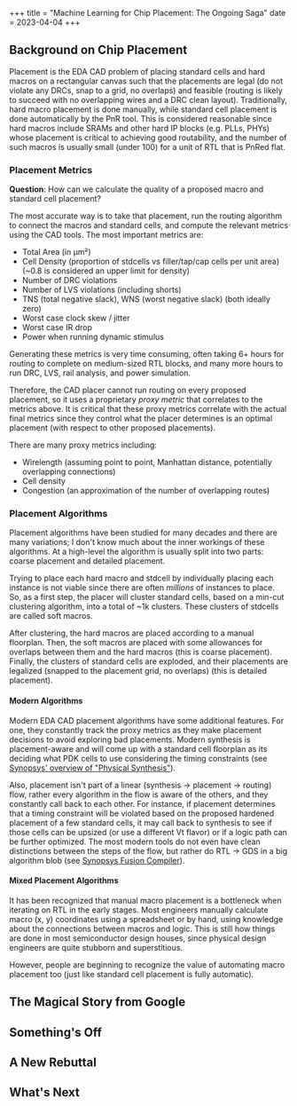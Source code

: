 +++
title = "Machine Learning for Chip Placement: The Ongoing Saga"
date = 2023-04-04
+++

## Background on Chip Placement

Placement is the EDA CAD problem of placing standard cells and hard macros on a rectangular canvas such that the placements are legal (do not violate any DRCs, snap to a grid, no overlaps) and feasible (routing is likely to succeed with no overlapping wires and a DRC clean layout).
Traditionally, hard macro placement is done manually, while standard cell placement is done automatically by the PnR tool.
This is considered reasonable since hard macros include SRAMs and other hard IP blocks (e.g. PLLs, PHYs) whose placement is critical to achieving good routability, and the number of such macros is usually small (under 100) for a unit of RTL that is PnRed flat.

### Placement Metrics

**Question**: How can we calculate the quality of a proposed macro and standard cell placement?

The most accurate way is to take that placement, run the routing algorithm to connect the macros and standard cells, and compute the relevant metrics using the CAD tools.
The most important metrics are:

- Total Area (in µm²)
- Cell Density (proportion of stdcells vs filler/tap/cap cells per unit area) (~0.8 is considered an upper limit for density)
- Number of DRC violations
- Number of LVS violations (including shorts)
- TNS (total negative slack), WNS (worst negative slack) (both ideally zero)
- Worst case clock skew / jitter
- Worst case IR drop
- Power when running dynamic stimulus

Generating these metrics is very time consuming, often taking 6+ hours for routing to complete on medium-sized RTL blocks, and many more hours to run DRC, LVS, rail analysis, and power simulation.

Therefore, the CAD placer cannot run routing on every proposed placement, so it uses a proprietary *proxy metric* that correlates to the metrics above.
It is critical that these proxy metrics correlate with the actual final metrics since they control what the placer determines is an optimal placement (with respect to other proposed placements).

There are many proxy metrics including:

- Wirelength (assuming point to point, Manhattan distance, potentially overlapping connections)
- Cell density
- Congestion (an approximation of the number of overlapping routes)

### Placement Algorithms

Placement algorithms have been studied for many decades and there are many variations; I don't know much about the inner workings of these algorithms.
At a high-level the algorithm is usually split into two parts: coarse placement and detailed placement.

Trying to place each hard macro and stdcell by individually placing each instance is not viable since there are often *millions* of instances to place.
So, as a first step, the placer will cluster standard cells, based on a min-cut clustering algorithm, into a total of ~1k clusters.
These clusters of stdcells are called soft macros.

After clustering, the hard macros are placed according to a manual floorplan.
Then, the soft macros are placed with some allowances for overlaps between them and the hard macros (this is coarse placement).
Finally, the clusters of standard cells are exploded, and their placements are legalized (snapped to the placement grid, no overlaps) (this is detailed placement).

#### Modern Algorithms

Modern EDA CAD placement algorithms have some additional features.
For one, they constantly track the proxy metrics as they make placement decisions to avoid exploring bad placements.
Modern synthesis is placement-aware and will come up with a standard cell floorplan as its deciding what PDK cells to use considering the timing constraints (see [Synopsys' overview of "Physical Synthesis"](https://www.synopsys.com/glossary/what-is-physical-synthesis.html)).

Also, placement isn't part of a linear (synthesis → placement → routing) flow, rather every algorithm in the flow is aware of the others, and they constantly call back to each other.
For instance, if placement determines that a timing constraint will be violated based on the proposed hardened placement of a few standard cells, it may call back to synthesis to see if those cells can be upsized (or use a different Vt flavor) or if a logic path can be further optimized.
The most modern tools do not even have clean distinctions between the steps of the flow, but rather do RTL → GDS in a big algorithm blob (see [Synopsys Fusion Compiler](https://www.synopsys.com/implementation-and-signoff/physical-implementation/fusion-compiler.html)).

#### Mixed Placement Algorithms

It has been recognized that manual macro placement is a bottleneck when iterating on RTL in the early stages.
Most engineers manually calculate macro (x, y) coordinates using a spreadsheet or by hand, using knowledge about the connections between macros and logic.
This is still how things are done in most semiconductor design houses, since physical design engineers are quite stubborn and superstitious.

However, people are beginning to recognize the value of automating macro placement too (just like standard cell placement is fully automatic).


## The Magical Story from Google



## Something's Off

## A New Rebuttal

## What's Next
